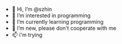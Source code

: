 - 👋 Hi, I’m @szhin 
- 👀 I’m interested in programming
- 🌱 I’m currently learning programming
- 💞️ I’m new, please don't cooperate with me
- 📫 i'm trying
